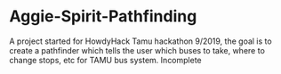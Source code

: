 # Aggie-Spirit-Pathfinding
A project started for HowdyHack Tamu hackathon 9/2019, the goal is to create a pathfinder which tells the user which buses to take, where to change stops, etc for TAMU bus system. Incomplete
